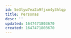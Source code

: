 ```yaml
---
id: 5e3lyw7ea2a9fjxm4y3hlqp
title: Personas
desc: ''
updated: 1647471803670
created: 1647471803670
---
```


